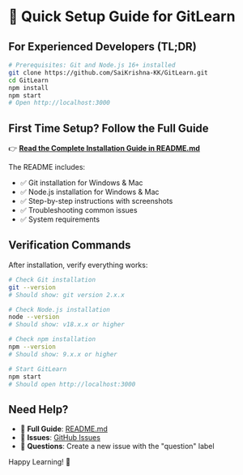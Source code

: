 # 🚀 Quick Setup Guide for GitLearn

## For Experienced Developers (TL;DR)

```bash
# Prerequisites: Git and Node.js 16+ installed
git clone https://github.com/SaiKrishna-KK/GitLearn.git
cd GitLearn
npm install
npm start
# Open http://localhost:3000
```

## First Time Setup? Follow the Full Guide

👉 **[Read the Complete Installation Guide in README.md](README.md#-quick-start)**

The README includes:
- ✅ Git installation for Windows & Mac
- ✅ Node.js installation for Windows & Mac  
- ✅ Step-by-step instructions with screenshots
- ✅ Troubleshooting common issues
- ✅ System requirements

## Verification Commands

After installation, verify everything works:

```bash
# Check Git installation
git --version
# Should show: git version 2.x.x

# Check Node.js installation  
node --version
# Should show: v18.x.x or higher

# Check npm installation
npm --version
# Should show: 9.x.x or higher

# Start GitLearn
npm start
# Should open http://localhost:3000
```

## Need Help?

- 📖 **Full Guide**: [README.md](README.md)
- 🐛 **Issues**: [GitHub Issues](https://github.com/SaiKrishna-KK/GitLearn/issues)
- 💬 **Questions**: Create a new issue with the "question" label

Happy Learning! 🌟 